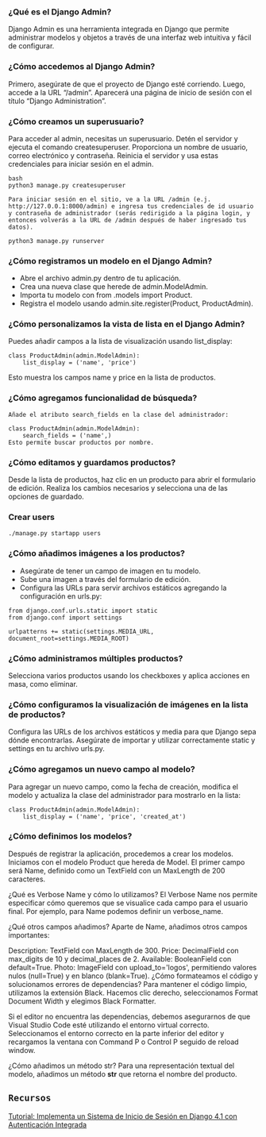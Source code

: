 ### ¿Qué es el Django Admin?
Django Admin es una herramienta integrada en Django que permite administrar modelos y objetos a través de una interfaz web intuitiva y fácil de configurar.

### ¿Cómo accedemos al Django Admin?
Primero, asegúrate de que el proyecto de Django esté corriendo. Luego, accede a la URL “/admin”. Aparecerá una página de inicio de sesión con el título “Django Administration”.

### ¿Cómo creamos un superusuario?
Para acceder al admin, necesitas un superusuario. Detén el servidor y ejecuta el comando createsuperuser. Proporciona un nombre de usuario, correo electrónico y contraseña. Reinicia el servidor y usa estas credenciales para iniciar sesión en el admin.
```
bash
python3 manage.py createsuperuser

Para iniciar sesión en el sitio, ve a la URL /admin (e.j. http://127.0.0.1:8000/admin) e ingresa tus credenciales de id usuario y contraseña de administrador (serás redirigido a la página login, y entonces volverás a la URL de /admin después de haber ingresado tus datos).

python3 manage.py runserver
```

### ¿Cómo registramos un modelo en el Django Admin?
- Abre el archivo admin.py dentro de tu aplicación.
- Crea una nueva clase que herede de admin.ModelAdmin.
- Importa tu modelo con from .models import Product.
- Registra el modelo usando admin.site.register(Product, ProductAdmin).

### ¿Cómo personalizamos la vista de lista en el Django Admin?
Puedes añadir campos a la lista de visualización usando list_display:

```
class ProductAdmin(admin.ModelAdmin):
    list_display = ('name', 'price')
```
Esto muestra los campos name y price en la lista de productos.

### ¿Cómo agregamos funcionalidad de búsqueda?
```
Añade el atributo search_fields en la clase del administrador:

class ProductAdmin(admin.ModelAdmin):
    search_fields = ('name',)
Esto permite buscar productos por nombre.
```
### ¿Cómo editamos y guardamos productos?
Desde la lista de productos, haz clic en un producto para abrir el formulario de edición. Realiza los cambios necesarios y selecciona una de las opciones de guardado.

### Crear users

```
./manage.py startapp users 
```


### ¿Cómo añadimos imágenes a los productos?
- Asegúrate de tener un campo de imagen en tu modelo.
- Sube una imagen a través del formulario de edición.
- Configura las URLs para servir archivos estáticos agregando la configuración en urls.py:
```
from django.conf.urls.static import static
from django.conf import settings

urlpatterns += static(settings.MEDIA_URL, document_root=settings.MEDIA_ROOT)
```
### ¿Cómo administramos múltiples productos?
Selecciona varios productos usando los checkboxes y aplica acciones en masa, como eliminar.

### ¿Cómo configuramos la visualización de imágenes en la lista de productos?
Configura las URLs de los archivos estáticos y media para que Django sepa dónde encontrarlas. Asegúrate de importar y utilizar correctamente static y settings en tu archivo urls.py.

### ¿Cómo agregamos un nuevo campo al modelo?
Para agregar un nuevo campo, como la fecha de creación, modifica el modelo y actualiza la clase del administrador para mostrarlo en la lista:
```
class ProductAdmin(admin.ModelAdmin):
    list_display = ('name', 'price', 'created_at')
```
### ¿Cómo definimos los modelos?
Después de registrar la aplicación, procedemos a crear los modelos. Iniciamos con el modelo Product que hereda de Model. El primer campo será Name, definido como un TextField con un MaxLength de 200 caracteres.

¿Qué es Verbose Name y cómo lo utilizamos?
El Verbose Name nos permite especificar cómo queremos que se visualice cada campo para el usuario final. Por ejemplo, para Name podemos definir un verbose_name.

¿Qué otros campos añadimos?
Aparte de Name, añadimos otros campos importantes:

Description: TextField con MaxLength de 300.
Price: DecimalField con max_digits de 10 y decimal_places de 2.
Available: BooleanField con default=True.
Photo: ImageField con upload_to='logos', permitiendo valores nulos (null=True) y en blanco (blank=True).
¿Cómo formateamos el código y solucionamos errores de dependencias?
Para mantener el código limpio, utilizamos la extensión Black. Hacemos clic derecho, seleccionamos Format Document Width y elegimos Black Formatter.

Si el editor no encuentra las dependencias, debemos asegurarnos de que Visual Studio Code esté utilizando el entorno virtual correcto. Seleccionamos el entorno correcto en la parte inferior del editor y recargamos la ventana con Command P o Control P seguido de reload window.

¿Cómo añadimos un método str?
Para una representación textual del modelo, añadimos un método __str__ que retorna el nombre del producto.

## `Recursos`

[Tutorial: Implementa un Sistema de Inicio de Sesión en Django 4.1 con Autenticación Integrada](https://www.youtube.com/watch?v=6rMSouSx3II)